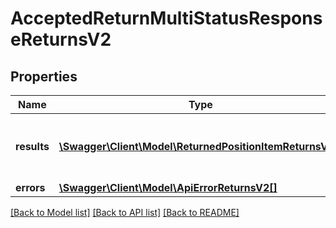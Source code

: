 # AcceptedReturnMultiStatusResponseReturnsV2

## Properties
Name | Type | Description | Notes
------------ | ------------- | ------------- | -------------
**results** | [**\Swagger\Client\Model\ReturnedPositionItemReturnsV2[]**](ReturnedPositionItemReturnsV2.md) | List of all the items received from partner | 
**errors** | [**\Swagger\Client\Model\ApiErrorReturnsV2[]**](ApiErrorReturnsV2.md) |  | [optional] 

[[Back to Model list]](../../README.md#documentation-for-models) [[Back to API list]](../../README.md#documentation-for-api-endpoints) [[Back to README]](../../README.md)


